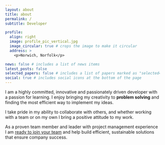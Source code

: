```yaml
---
layout: about
title: about
permalink: /
subtitle: Developer

profile:
  align: right
  image: profile_pic_vertical.jpg
  image_circular: true # crops the image to make it circular
  address: >
    <p>Norwich, Norfolk</p>

news: false # includes a list of news items
latest_posts: false
selected_papers: false # includes a list of papers marked as "selected={true}"
social: true # includes social icons at the bottom of the page
---
```


I am a highly committed, innovative and passionately driven developer with a passion for learning. I enjoy bringing my creativity to **problem solving** and finding the most efficient way to implement my ideas.

I take pride in my ability to collaborate with others, and whether working with a team or on my own I bring a positive attitude to my work.

As a proven team member and leader with project management experience I am [ready to join your team](/cv/) and help build efficient, sustainable solutions that ensure company success.